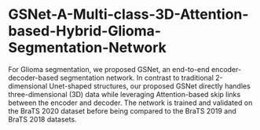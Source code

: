 # GSNet-A-Multi-class-3D-Attention-based-Hybrid-Glioma-Segmentation-Network

For Glioma segmentation, we proposed GSNet, an end-to-end encoder-decoder-based segmentation network. In contrast to traditional 2-dimensional Unet-shaped structures, our proposed GSNet directly handles three-dimensional (3D) data while leveraging Attention-based skip links between the encoder and decoder. The network is trained and validated on the BraTS 2020 dataset before being compared to the BraTS 2019 and BraTS 2018 datasets.
